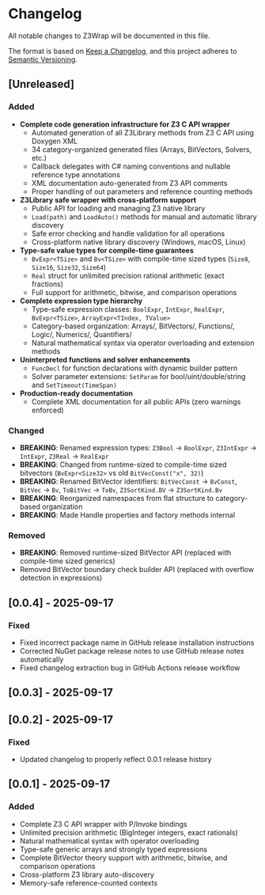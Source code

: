 # Changelog

All notable changes to Z3Wrap will be documented in this file.

The format is based on [Keep a Changelog](https://keepachangelog.com/en/1.0.0/),
and this project adheres to [Semantic Versioning](https://semver.org/spec/v2.0.0.html).

## [Unreleased]

### Added
- **Complete code generation infrastructure for Z3 C API wrapper**
  - Automated generation of all Z3Library methods from Z3 C API using Doxygen XML
  - 34 category-organized generated files (Arrays, BitVectors, Solvers, etc.)
  - Callback delegates with C# naming conventions and nullable reference type annotations
  - XML documentation auto-generated from Z3 API comments
  - Proper handling of out parameters and reference counting methods
- **Z3Library safe wrapper with cross-platform support**
  - Public API for loading and managing Z3 native library
  - `Load(path)` and `LoadAuto()` methods for manual and automatic library discovery
  - Safe error checking and handle validation for all operations
  - Cross-platform native library discovery (Windows, macOS, Linux)
- **Type-safe value types for compile-time guarantees**
  - `BvExpr<TSize>` and `Bv<TSize>` with compile-time sized types (`Size8`, `Size16`, `Size32`, `Size64`)
  - `Real` struct for unlimited precision rational arithmetic (exact fractions)
  - Full support for arithmetic, bitwise, and comparison operations
- **Complete expression type hierarchy**
  - Type-safe expression classes: `BoolExpr`, `IntExpr`, `RealExpr`, `BvExpr<TSize>`, `ArrayExpr<TIndex, TValue>`
  - Category-based organization: Arrays/, BitVectors/, Functions/, Logic/, Numerics/, Quantifiers/
  - Natural mathematical syntax via operator overloading and extension methods
- **Uninterpreted functions and solver enhancements**
  - `FuncDecl` for function declarations with dynamic builder pattern
  - Solver parameter extensions: `SetParam` for bool/uint/double/string and `SetTimeout(TimeSpan)`
- **Production-ready documentation**
  - Complete XML documentation for all public APIs (zero warnings enforced)

### Changed
- **BREAKING**: Renamed expression types: `Z3Bool` → `BoolExpr`, `Z3IntExpr` → `IntExpr`, `Z3Real` → `RealExpr`
- **BREAKING**: Changed from runtime-sized to compile-time sized bitvectors (`BvExpr<Size32>` vs old `BitVecConst("x", 32)`)
- **BREAKING**: Renamed BitVector identifiers: `BitVecConst` → `BvConst`, `BitVec` → `Bv`, `ToBitVec` → `ToBv`, `Z3SortKind.BV` → `Z3SortKind.Bv`
- **BREAKING**: Reorganized namespaces from flat structure to category-based organization
- **BREAKING**: Made Handle properties and factory methods internal

### Removed
- **BREAKING**: Removed runtime-sized BitVector API (replaced with compile-time sized generics)
- Removed BitVector boundary check builder API (replaced with overflow detection in expressions)

## [0.0.4] - 2025-09-17

### Fixed
- Fixed incorrect package name in GitHub release installation instructions
- Corrected NuGet package release notes to use GitHub release notes automatically
- Fixed changelog extraction bug in GitHub Actions release workflow

## [0.0.3] - 2025-09-17

## [0.0.2] - 2025-09-17

### Fixed
- Updated changelog to properly reflect 0.0.1 release history

## [0.0.1] - 2025-09-17

### Added
- Complete Z3 C API wrapper with P/Invoke bindings
- Unlimited precision arithmetic (BigInteger integers, exact rationals)
- Natural mathematical syntax with operator overloading
- Type-safe generic arrays and strongly typed expressions
- Complete BitVector theory support with arithmetic, bitwise, and comparison operations
- Cross-platform Z3 library auto-discovery
- Memory-safe reference-counted contexts